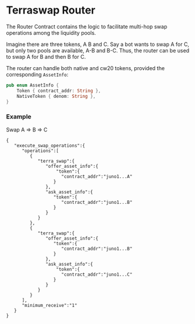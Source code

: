 # Terraswap Router <!-- omit in toc -->

The Router Contract contains the logic to facilitate multi-hop swap operations among the liquidity pools.

Imagine there are three tokens, A B and C. Say a bot wants to swap A for C, but only two pools are available, A-B and B-C.
Thus, the router can be used to swap A for B and then B for C.

The router can handle both native and cw20 tokens, provided the corresponding `AssetInfo`:

```rust
pub enum AssetInfo {
    Token { contract_addr: String },
    NativeToken { denom: String },
}
```
### Example

Swap A => B => C
```
{
   "execute_swap_operations":{
      "operations":[
         {
            "terra_swap":{
               "offer_asset_info":{
                   "token":{
                     "contract_addr":"juno1...A"
                  }
               },
               "ask_asset_info":{
                  "token":{
                     "contract_addr":"juno1...B"
                  }
               }
            }
         },
         {
            "terra_swap":{
               "offer_asset_info":{
                  "token":{
                     "contract_addr":"juno1...B"
                  }
               },
               "ask_asset_info":{
                   "token":{
                     "contract_addr":"juno1...C"
                  }
               }
            }
         }
      ],
      "minimum_receive":"1"
   }
}
```
